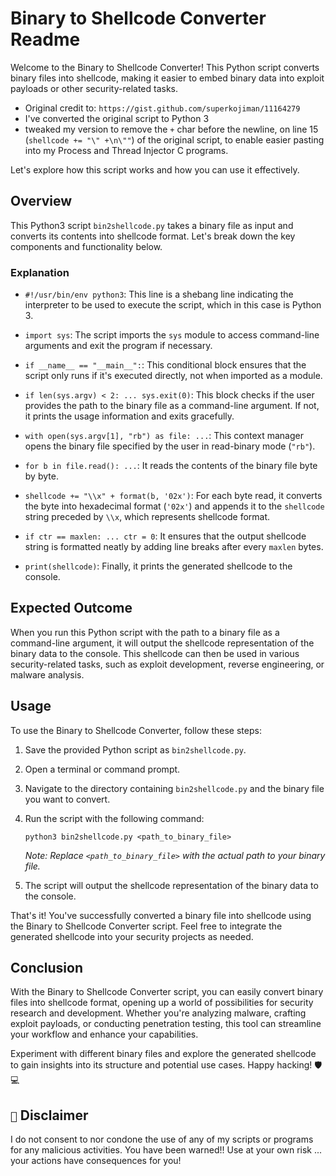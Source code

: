 # Binary to Shellcode Converter Readme

Welcome to the Binary to Shellcode Converter! This Python script converts binary files into shellcode, making it easier to embed binary data into exploit payloads or other security-related tasks.

- Original credit to: `https://gist.github.com/superkojiman/11164279`
- I've converted the original script to Python 3
- tweaked my version to remove the `+` char before the newline, on line 15 (`shellcode += "\" +\n\""`) of the original script, to enable easier pasting into my Process and Thread Injector C programs.

Let's explore how this script works and how you can use it effectively.

## Overview

This Python3 script `bin2shellcode.py` takes a binary file as input and converts its contents into shellcode format. Let's break down the key components and functionality below.

### Explanation

- `#!/usr/bin/env python3`: This line is a shebang line indicating the interpreter to be used to execute the script, which in this case is Python 3.
    
- `import sys`: The script imports the `sys` module to access command-line arguments and exit the program if necessary.
    
- `if __name__ == "__main__":`: This conditional block ensures that the script only runs if it's executed directly, not when imported as a module.
    
- `if len(sys.argv) < 2: ... sys.exit(0)`: This block checks if the user provides the path to the binary file as a command-line argument. If not, it prints the usage information and exits gracefully.
    
- `with open(sys.argv[1], "rb") as file: ...`: This context manager opens the binary file specified by the user in read-binary mode (`"rb"`).
    
- `for b in file.read(): ...`: It reads the contents of the binary file byte by byte.
    
- `shellcode += "\\x" + format(b, '02x')`: For each byte read, it converts the byte into hexadecimal format (`'02x'`) and appends it to the `shellcode` string preceded by `\\x`, which represents shellcode format.
    
- `if ctr == maxlen: ... ctr = 0`: It ensures that the output shellcode string is formatted neatly by adding line breaks after every `maxlen` bytes.
    
- `print(shellcode)`: Finally, it prints the generated shellcode to the console.
    

## Expected Outcome

When you run this Python script with the path to a binary file as a command-line argument, it will output the shellcode representation of the binary data to the console. This shellcode can then be used in various security-related tasks, such as exploit development, reverse engineering, or malware analysis.

## Usage

To use the Binary to Shellcode Converter, follow these steps:

1. Save the provided Python script as `bin2shellcode.py`.
    
2. Open a terminal or command prompt.
    
3. Navigate to the directory containing `bin2shellcode.py` and the binary file you want to convert.
    
4. Run the script with the following command:
    
    `python3 bin2shellcode.py <path_to_binary_file>`
    
    _Note: Replace `<path_to_binary_file>` with the actual path to your binary file._
    
5. The script will output the shellcode representation of the binary data to the console.
    

That's it! You've successfully converted a binary file into shellcode using the Binary to Shellcode Converter script. Feel free to integrate the generated shellcode into your security projects as needed.

## Conclusion

With the Binary to Shellcode Converter script, you can easily convert binary files into shellcode format, opening up a world of possibilities for security research and development. Whether you're analyzing malware, crafting exploit payloads, or conducting penetration testing, this tool can streamline your workflow and enhance your capabilities.

Experiment with different binary files and explore the generated shellcode to gain insights into its structure and potential use cases. Happy hacking! 🛡️💻

## `🛑` Disclaimer

I do not consent to nor condone the use of any of my scripts or programs for any malicious activities. You have been warned!! Use at your own risk ... your actions have consequences for you!
